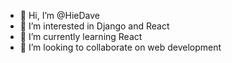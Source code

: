 - 👋 Hi, I’m @HieDave
- 👀 I’m interested in Django and React
- 🌱 I’m currently learning React
- 💞️ I’m looking to collaborate on web development

<!---
HieDave/HieDave is a ✨ special ✨ repository because its `README.md` (this file) appears on your GitHub profile.
You can click the Preview link to take a look at your changes.
--->
